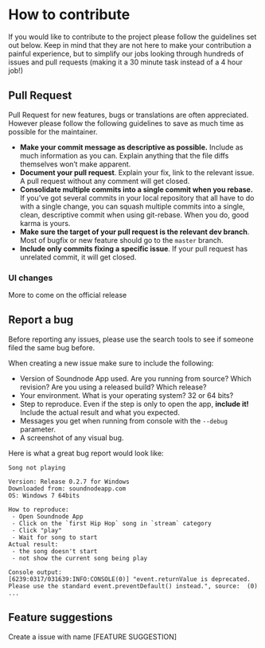 # How to contribute

If you would like to contribute to the project please follow the guidelines set out below. Keep in mind that they are not here to make your contribution a painful experience, but to simplify our jobs looking through hundreds of issues and pull requests (making it a 30 minute task instead of a 4 hour job!)

## Pull Request

Pull Request for new features, bugs or translations are often appreciated. However please follow the following guidelines to save as much time as possible for the maintainer.

- __Make your commit message as descriptive as possible.__ Include as much information as you can. Explain anything that the file diffs themselves won’t make apparent.
- __Document your pull request__. Explain your fix, link to the relevant issue. A pull request without any comment will get closed.
- __Consolidate multiple commits into a single commit when you rebase.__ If you’ve got several commits in your local repository that all have to do with a single change, you can squash multiple commits into a single, clean, descriptive commit when using git-rebase. When you do, good karma is yours.
- __Make sure the target of your pull request is the relevant dev branch__. Most of bugfix or new feature should go to the `master` branch.
- __Include only commits fixing a specific issue__. If your pull request has unrelated commit, it will get closed.

### UI changes

More to come on the official release

## Report a bug

Before reporting any issues, please use the search tools to see if someone filed the same bug before.

When creating a new issue make sure to include the following:
- Version of Soundnode App used. Are you running from source? Which revision? Are you using a released build? Which release?
- Your environment. What is your operating system? 32 or 64 bits?
- Step to reproduce. Even if the step is only to open the app, __include it!__ Include the actual result and what you expected.
- Messages you get when running from console with the `--debug` parameter.
- A screenshot of any visual bug.

Here is what a great bug report would look like:
```
Song not playing

Version: Release 0.2.7 for Windows
Downloaded from: soundnodeapp.com
OS: Windows 7 64bits

How to reproduce:
 - Open Soundnode App
 - Click on the `first Hip Hop` song in `stream` category
 - Click "play"
 - Wait for song to start
Actual result:
 - the song doesn't start
 - not show the current song being play

Console output:
[6239:0317/031639:INFO:CONSOLE(0)] "event.returnValue is deprecated. Please use the standard event.preventDefault() instead.", source:  (0)
...
```

## Feature suggestions

Create a issue with name [FEATURE SUGGESTION]
